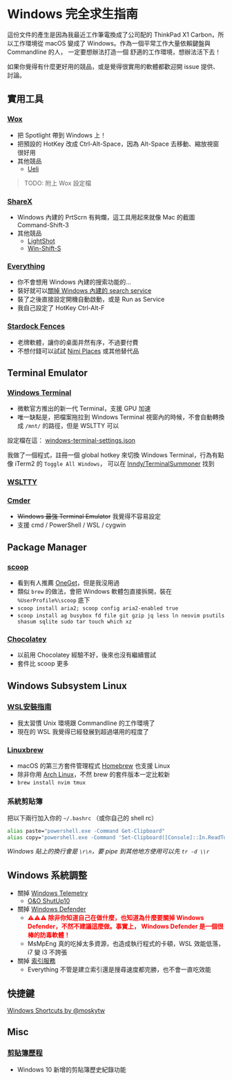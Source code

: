 # Windows 完全求生指南

這份文件的產生是因為我最近工作筆電換成了公司配的 ThinkPad X1 Carbon，所以工作環境從 macOS
變成了 Windows。作為一個平常工作大量依賴鍵盤與 Commandline 的人， 一定要想辦法打造一個
舒適的工作環境，想辦法活下去！

如果你覺得有什麼更好用的競品，或是覺得很實用的軟體都歡迎開 issue 提供、討論。

## 實用工具

### [Wox](http://www.wox.one/)

- 把 Spotlight 帶到 Windows 上！
- 把預設的 HotKey 改成 Ctrl-Alt-Space，因為 Alt-Space 去移動、縮放視窗很好用
- 其他競品
	- [Ueli](https://ueli.app/)

> TODO: 附上 Wox 設定檔

### [ShareX](https://getsharex.com/)

- Windows 內建的 PrtScrn 有夠爛，這工具用起來就像 Mac 的截圖 Command-Shift-3
- 其他競品
	- [LightShot](https://app.prntscr.com/)
	- [Win-Shift-S](https://support.microsoft.com/help/4488540/windows-10-how-to-take-and-annotate-screenshots)

### [Everything](https://www.voidtools.com/)

- 你不會想用 Windows 內建的搜索功能的...
- 裝好就可以[關掉 Windows 內建的 search service](https://j.mp/disable-windows-search-service)
- 裝了之後直接設定開機自動啟動，或是 Run as Service
- 我自己設定了 HotKey Ctrl-Alt-F

### [Stardock Fences](https://www.stardock.com/products/fences/)

- 老牌軟體，讓你的桌面井然有序，不過要付費
- 不想付錢可以試試 [Nimi Places](https://www.playpcesor.com/2013/07/nimi-places.html) 或其他替代品

## Terminal Emulator

### [Windows Terminal](https://github.com/microsoft/terminal)

- 微軟官方推出的新一代 Terminal，支援 GPU 加速
- 唯一缺點是，把檔案拖拉到 Windows Terminal 視窗內的時候，不會自動轉換成 `/mnt/` 的路徑，但是 WSLTTY 可以

設定檔在這： [windows-terminal-settings.json](windows-terminal-settings.json)

我做了一個程式，註冊一個 global hotkey 來切換 Windows Terminal，行為有點像 iTerm2 的 `Toggle All Windows`，
可以在 [Inndy/TerminalSummoner](https://github.com/Inndy/TerminalSummoner) 找到

### [WSLTTY](https://github.com/mintty/wsltty)

### [Cmder](https://cmder.net/)

- ~~Windows 最強 Terminal Emulator~~ 我覺得不容易設定
- 支援 cmd / PowerShell / WSL / cygwin

## Package Manager

### [scoop](https://scoop.sh/)

- 看到有人推薦 [OneGet](https://github.com/OneGet/oneget)，但是我沒用過
- 類似 `brew` 的做法，會把 Windows 軟體包直接拆開，裝在 `%UserProfile%\scoop` 底下
- `scoop install aria2; scoop config aria2-enabled true`
- `scoop install ag busybox fd file git gzip jq less ln neovim psutils shasum sqlite sudo tar touch which xz`

### [Chocolatey](https://chocolatey.org/)

- 以前用 Chocolatey 經驗不好，後來也沒有繼續嘗試
- 套件比 scoop 更多

## Windows Subsystem Linux

### [WSL安裝指南](https://docs.microsoft.com/zh-tw/windows/wsl/install-win10)

- 我太習慣 Unix 環境跟 Commandline 的工作環境了
- 現在的 WSL 我覺得已經發展到超過堪用的程度了

### [Linuxbrew](http://linuxbrew.sh/)

- macOS 的第三方套件管理程式 [Homebrew](https://brew.sh/) 也支援 Linux
- 除非你用 [Arch Linux](https://www.archlinux.org/)，不然 brew 的套件版本一定比較新
- `brew install nvim tmux`

### 系統剪貼簿

把以下兩行加入你的 `~/.bashrc` （或你自己的 shell rc）

``` bash
alias paste="powershell.exe -Command Get-Clipboard"
alias copy="powershell.exe -Command 'Set-Clipboard([Console]::In.ReadToEnd())'"
```

*Windows 貼上的換行會是 `\r\n`，要 pipe 到其他地方使用可以先 `tr -d \\r`*

## Windows 系統調整

- 關掉 [Windows Telemetry](https://www.neweggbusiness.com/smartbuyer/windows/should-you-disable-windows-10-telemetry/)
	- [O&O ShutUp10](https://www.oo-software.com/en/shutup10)
- 關掉 [Windows Defender](https://www.windowscentral.com/how-permanently-disable-windows-defender-windows-10)
	- **<span style="color: red">⚠️⚠️⚠️ 除非你知道自己在做什麼，也知道為什麼要關掉
      Windows Defender，不然不建議這麼做。事實上， Windows Defender
      是一個很棒的防毒軟體！</span>**
	- MsMpEng 真的吃掉太多資源，也造成執行程式的卡頓，WSL 效能低落，i7 變 i3 不誇張
- 關掉 [索引服務](https://www.online-tech-tips.com/computer-tips/simple-ways-to-increase-your-computers-performace-turn-off-indexing-on-your-local-drives/)
	- Everything 不管是建立索引還是搜尋速度都完勝，也不會一直吃效能

## 快捷鍵

[Windows Shortcuts by @moskytw](https://paper.dropbox.com/doc/Windows-Shortcuts-Moskys-Notes-2xHBugmq1xnYtBhhcnHmW)

## Misc

### [剪貼簿歷程](https://support.microsoft.com/zh-tw/help/4464215/windows-10-get-help-with-clipboard)

- Windows 10 新增的剪貼簿歷史紀錄功能
